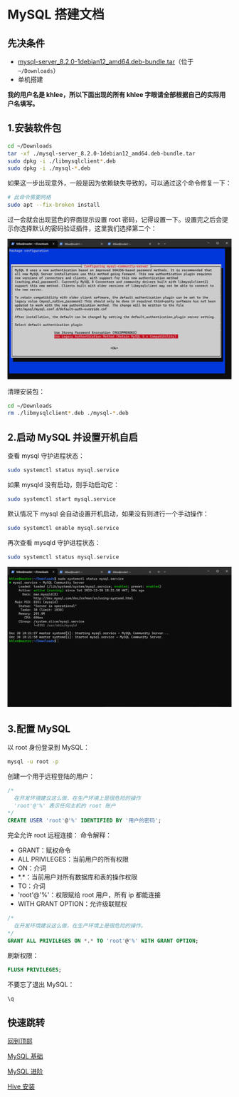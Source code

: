 # MySQL 搭建文档

## 先决条件

- [mysql-server_8.2.0-1debian12_amd64.deb-bundle.tar](https://dev.mysql.com/downloads/mysql/)（位于 `~/Downloads`）
- 单机搭建

**我的用户名是 khlee，所以下面出现的所有 khlee 字眼请全部根据自己的实际用户名填写。**

## 1.安装软件包

```bash
cd ~/Downloads
tar -xf ./mysql-server_8.2.0-1debian12_amd64.deb-bundle.tar
sudo dpkg -i ./libmysqlclient*.deb
sudo dpkg -i ./mysql-*.deb
```

如果这一步出现意外，一般是因为依赖缺失导致的，可以通过这个命令修复一下：

```bash
# 此命令需要网络
sudo apt --fix-broken install
```

过一会就会出现蓝色的界面提示设置 root 密码，记得设置一下。设置完之后会提示你选择默认的密码验证插件，这里我们选择第二个：

![Use Legacy Authentication Method](./images/1-1.png)

清理安装包：

```bash
cd ~/Downloads
rm ./libmysqlclient*.deb ./mysql-*.deb
```

## 2.启动 MySQL 并设置开机自启

查看 mysql 守护进程状态：

```bash
sudo systemctl status mysql.service
```

如果 mysqld 没有启动，则手动启动它：

```bash
sudo systemctl start mysql.service
```

默认情况下 mysql 会自动设置开机启动，如果没有则进行一个手动操作：

```bash
sudo systemctl enable mysql.service
```

再次查看 mysqld 守护进程状态：

```bash
sudo systemctl status mysql.service
```

![操作结果](./images/2-1.png)

## 3.配置 MySQL

以 root 身份登录到 MySQL：

```bash
mysql -u root -p
```

创建一个用于远程登陆的用户：

```sql
/*
  在开发环境建议这么做，在生产环境上是很危险的操作
  'root'@'%' 表示任何主机的 root 账户
*/
CREATE USER 'root'@'%' IDENTIFIED BY '用户的密码';
```

完全允许 root 远程连接：
命令解释：

- GRANT：赋权命令
- ALL PRIVILEGES：当前用户的所有权限
- ON：介词
- \*.\*：当前用户对所有数据库和表的操作权限
- TO：介词
- 'root'@'%'：权限赋给 root 用户，所有 ip 都能连接
- WITH GRANT OPTION：允许级联赋权

```sql
/*
  在开发环境建议这么做，在生产环境上是很危险的操作。
*/
GRANT ALL PRIVILEGES ON *.* TO 'root'@'%' WITH GRANT OPTION;
```

刷新权限：

```sql
FLUSH PRIVILEGES;
```

不要忘了退出 MySQL：

```bash
\q
```

## 快速跳转

[回到顶部](#MySQL-搭建文档)

[MySQL 基础](../../lang/sql/README.md)

[MySQL 进阶](../../lang/sql_adv/README.md)

[Hive 安装](../hive/README.md)
